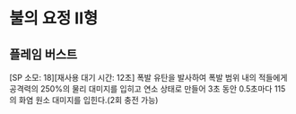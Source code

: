 # 불의 요정 II형

## 플레임 버스트

[SP 소모: 18][재사용 대기 시간: 12초] 폭발 유탄을 발사하여 폭발 범위 내의 적들에게 공격력의 250%의 물리 대미지를 입히고 연소 상태로 만들어 3초 동안 0.5초마다 115의 화염 원소 대미지를 입힌다.(2회 충전 가능)
